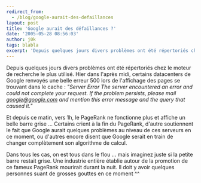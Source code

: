 ```yaml
---
redirect_from:
  - /blog/google-aurait-des-defaillances
layout: post
title: 'Google aurait des défaillances ?'
date: '2005-05-28 08:56:03'
author: j0k
tags: blabla
excerpt: 'Depuis quelques jours divers problèmes ont été répertoriés chez le moteur de recherche le plus utilisé.   )   Hier dans l''après midi, certains datacenters de Google renvoyés une belle erreur 500 lors de l''affichage des pages se trouvant dans le cache :   *"Server Error The server encountered an error and could not complete your request. If the problem      ...'
---
```


Depuis quelques jours divers problèmes ont été répertoriés chez le moteur de recherche le plus utilisé.      Hier dans l'après midi, certains datacenters de Google renvoyés une belle erreur 500 lors de l'affichage des pages se trouvant dans le cache :   *"Server Error The server encountered an error and could not complete your request. If the problem persists, please mail google@google.com and mention this error message and the query that caused it."*

Et depuis ce matin, vers 1h, le PageRank ne fonctionne plus et affiche un belle barre grise ...   Certains crient à la fin du PageRank, d'autre soutiennent le fait que Google aurait quelques problèmes au niveau de ces serveurs en ce moment, ou d'autres encore disent que Google serait en train de changer complètement son algorithme de calcul.

Dans tous les cas, on est tous dans le flou ... mais imaginez juste si la petite barre restait grise. Une industrie entière établie autour de la promotion de ce fameux PageRank mourirait durant la nuit. Il  doit y avoir quelques personnes suant de grosses gouttes en ce moment ^^
